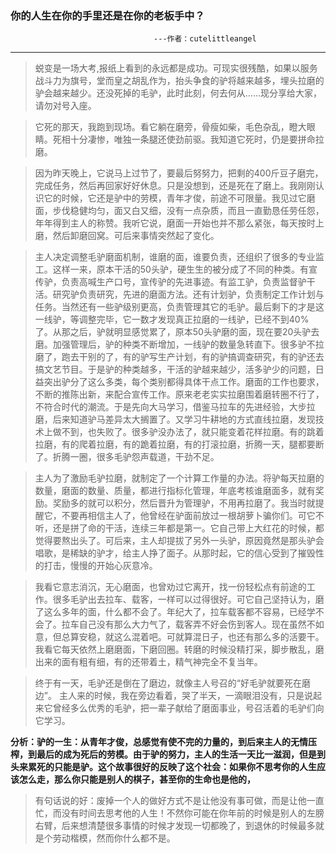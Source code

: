 ### 你的人生在你的手里还是在你的老板手中？
                                    ---作者：cutelittleangel
<hr/>

> 蜕变是一场大考,报纸上看到的永远都是成功。可现实很残酷，如果以服务战斗力为旗号，堂而皇之胡乱作为，抬头争食的驴将越来越多，埋头拉磨的驴会越来越少。还没死掉的毛驴，此时此刻，何去何从……现分享给大家，请勿对号入座。


> 它死的那天，我跑到现场。看它躺在磨旁，骨瘦如柴，毛色杂乱，瞪大眼睛。死相十分凄惨，唯独一条腿还使劲前驱。我知道它死时，仍是要拼命拉磨。

> 因为昨天晚上，它说马上过节了，要最后努努力，把剩的400斤豆子磨完，完成任务，然后再回家好好休息。只是没想到，还是死在了磨上。我刚刚认识它的时候，它还是驴中的劳模，青年才俊，前途不可限量。我见过它磨面，步伐稳健均匀，面又白又细，没有一点杂质，而且一直勤恳任劳任怨，年年得到主人的称赞。我听它说，磨面一开始也并不那么紧张，每天按时上磨，然后卸磨回窝。可后来事情突然起了变化。


> 主人决定调整毛驴磨面机制，谁磨的面，谁要负责，还组织了很多的专业监工。这样一来，原本干活的50头驴，硬生生的被分成了不同的种类。有宣传驴，负责高喊生产口号，宣传驴的先进事迹。有监工驴，负责监督驴干活。研究驴负责研究，先进的磨面方法。还有计划驴，负责制定工作计划与任务。当然还有一些驴级别更高，负责管理其它的毛驴。最后剩下的才是这一线驴，等调整完毕，它一数才发现真正拉磨的一线驴，已经不到40%了。从那之后，驴就明显感觉累了，原本50头驴磨的面，现在要20头驴去磨。加强管理后，驴的种类不断增加，一线驴的数量急转直下。很多驴不拉磨了，跑去干别的了，有的驴写生产计划，有的驴搞调查研究，有的驴还去搞文艺节目。于是驴的种类越多，干活的驴越来越少，活多驴少的问题，日益突出驴分了这么多类，每个类别都得具体干点工作。磨面的工作也要求，不断的推陈出新，来配合宣传工作。原来老老实实拉磨围着磨转圈不行了，不符合时代的潮流。于是先向大马学习，借鉴马拉车的先进经验，大步拉磨，后来知道驴马差异太大搁置了。又学习牛耕地的方式直线拉磨，发现技术上做不到，也失败了。很多驴没办法了，就只能变着花样拉磨。有的跳着拉磨，有的爬着拉磨，有的跪着拉磨，有的打滚拉磨，折腾一天，腿都要断了。折腾一圈，很多毛驴怨声载道，干劲不足。


> 主人为了激励毛驴拉磨，就制定了一个计算工作量的办法。将驴每天拉磨的数量，磨面的数量、质量，都进行指标化管理，年底考核谁磨面多，就有奖励。奖励多的就可以积分，然后晋升为管理驴，不用再拉磨了。我当时就提醒它，不要再相信主人了，他曾经在驴面前放过一根胡萝卜骗你们。可它不听，还是拼了命的干活，连续三年都是第一。它自己带上大红花的时候，都觉得要熬出头了。可后来，主人却提拔了另外一头驴，原因竟然是那头驴会唱歌，是稀缺的驴才，给主人挣了面子。从那时起，它的信心受到了摧毁性的打击，慢慢的开始心灰意冷。

> 我看它意志消沉，无心磨面，也曾劝过它离开，找一份轻松点有前途的工作。很多毛驴出去拉车、载客，一样可以过得很好。可它自己坚持认为，磨了这么多年的面，什么都不会了。年纪大了，拉车载客都不容易，已经学不会了。拉车自己没有那么大力气了，载客弄不好会伤到客人。现在虽然不如意，但总算安稳，就这么混着吧。可就算混日子，也还有那么多的活要干。我看它每天依然上磨磨面，下磨回圈。转磨的时候没精打采，脚步散乱，磨出来的面有粗有细，有的还带着土，精气神完全不复当年。

> 终于有一天，毛驴还是倒在了磨边，就像主人号召的“好毛驴就要死在磨边”。
> 主人来的时候，我在旁边看着，哭了半天，一滴眼泪没有，只是说起来它曾经多么优秀的毛驴，把一辈子献给了磨面事业，号召活着的毛驴们向它学习。 

**分析：驴的一生：从青年才俊，总感觉有使不完的力量的，到后来主人的无情压榨，到最后的成为死后的劳模。由于驴的努力，主人的生活一天比一滋润，但是到头来累死的只能是驴。这个故事很好的反映了这个社会：如果你不思考你的人生应该怎么走，那么你只能是别人的棋子，甚至你的生命也是他的，**

> 有句话说的好：废掉一个人的做好方式不是让他没有事可做，而是让他一直忙，而没有时间去思考他的人生！不然你可能在你年前的时候是别人的左膀右臂，后来想清楚很多事情的时候才发现一切都晚了，到退休的时候最多就是个劳动楷模，然而你什么都不是。
